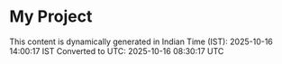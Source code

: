 # My Project

This content is dynamically generated in Indian Time (IST): 2025-10-16 14:00:17 IST
Converted to UTC: 2025-10-16 08:30:17 UTC
